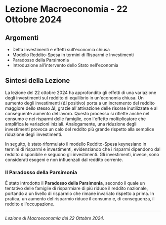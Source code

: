 # Lezione Macroeconomia - 22 Ottobre 2024

## Argomenti
- Delta Investimenti e effetti sull'economia chiusa
- Modello Reddito-Spesa in termini di Risparmi e Investimenti
- Paradosso della Parsimonia
- Introduzione all'intervento dello Stato nell'economia

## Sintesi della Lezione

La lezione del 22 ottobre 2024 ha approfondito gli effetti di una variazione degli investimenti sul reddito di equilibrio in un'economia chiusa. Un aumento degli investimenti (ΔI positivo) porta a un incremento del reddito maggiore dello stesso ΔI, grazie all'attivazione delle risorse inutilizzate e al conseguente aumento del lavoro. Questo processo si riflette anche nel consumo e nei risparmi delle famiglie, con l'effetto moltiplicatore che amplifica le variazioni iniziali. Analogamente, una riduzione degli investimenti provoca un calo del reddito più grande rispetto alla semplice riduzione degli investimenti.

In seguito, è stato riformulato il modello Reddito-Spesa keynesiano in termini di risparmi e investimenti, evidenziando che i risparmi dipendono dal reddito disponibile e seguono gli investimenti. Gli investimenti, invece, sono considerati esogeni e non influenzati dal reddito corrente.

### Il Paradosso della Parsimonia
È stato introdotto il **Paradosso della Parsimonia**, secondo il quale un tentativo delle famiglie di risparmiare di più riduce il reddito nazionale, portando a un livello di risparmio che rimane invariato rispetto a prima. In pratica, un aumento del risparmio riduce il consumo e, di conseguenza, il reddito e l'occupazione.

---

*Lezione di Macroeconomia del 22 Ottobre 2024.*

